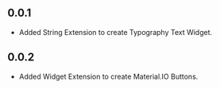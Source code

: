 ## 0.0.1

* Added String Extension to create Typography Text Widget.

## 0.0.2

* Added Widget Extension to create Material.IO Buttons.
